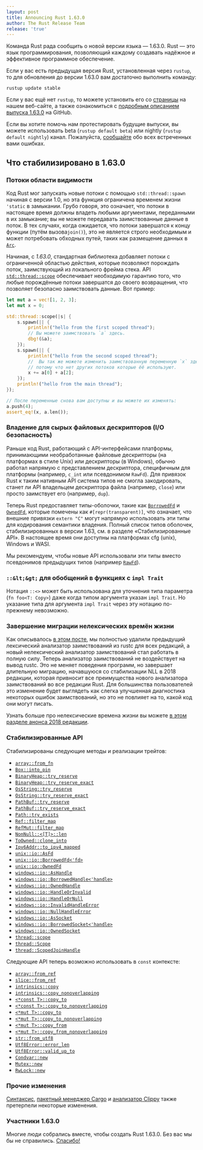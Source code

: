 ```yaml
---
layout: post
title: Announcing Rust 1.63.0
author: The Rust Release Team
release: 'true'
---
```


Команда Rust рада сообщить о новой версии языка — 1.63.0. Rust — это язык программирования, позволяющий каждому создавать надёжное и эффективное программное обеспечение.

Если у вас есть предыдущая версия Rust, установленная через `rustup`, то для обновления до версии 1.63.0 вам достаточно выполнить команду:

```console
rustup update stable
```

Если у вас ещё нет `rustup`, то можете установить его со [страницы] на нашем веб-сайте, а также ознакомиться с [подробным описанием выпуска 1.63.0] на GitHub.

Если вы хотите помочь нам протестировать будущие выпуски, вы можете использовать beta (`rustup default beta`) или nightly (`rustup default nightly`) канал. Пожалуйста, [сообщайте] обо всех встреченных вами ошибках.

## Что стабилизировано в 1.63.0

### Потоки области видимости

Код Rust мог запускать новые потоки с помощью `std::thread::spawn` начиная с версии 1.0, но эта функция ограничена временем жизни `'static` в замыкании. Грубо говоря, это означает, что потоки в настоящее время должны владеть любыми аргументами, переданными в их замыкание; вы не можете передавать заимствованные данные в поток. В тех случаях, когда ожидается, что потоки завершатся к концу функции (путём вызова`join()`), это не является строго необходимым и может потребовать обходных путей, таких как размещение данных в [`Arc`].

Начиная, с *1.63.0*, стандартная библиотека добавляет потоки с ограниченной областью действия, которые позволяют порождать поток, заимствующий из локального фрейма стека. API [`std::thread::scope`] обеспечивает необходимую гарантию того, что любые порождённые потоки завершатся до своего возвращения, что позволяет безопасно заимствовать данные. Вот пример:

```rust
let mut a = vec![1, 2, 3];
let mut x = 0;

std::thread::scope(|s| {
    s.spawn(|| {
        println!("hello from the first scoped thread");
        // Вы можете заимствовать `a` здесь.
        dbg!(&a);
    });
    s.spawn(|| {
        println!("hello from the second scoped thread");
        //  Вы так же можете изменить заимствованную переменную `x` здесь
        // потому что нет других потоков которые ёё используют.
        x += a[0] + a[2];
    });
    println!("hello from the main thread");
});

// После переменные снова вам доступны и вы можете их изменять:
a.push(4);
assert_eq!(x, a.len());
```

### Владение для сырых файловых дескрипторов (I/O безопасность)

Раньше код Rust, работающий с API-интерфейсами платформы, принимающими необработанные файловые дескрипторы (на платформах в стиле Unix) или дескрипторы (в Windows), обычно работал напрямую с представлением дескриптора, специфичным для платформы (например, `c_int` или псевдонимом `RawFd`). Для привязок Rust к таким нативным API система типов не смогла закодировать, станет ли API владельцем дескриптора файла (например, `close`) или просто заимствует его (например, `dup`).

Теперь Rust предоставляет типы-оболочки, такие как [`BorrowedFd`] и [`OwnedFd`], которые помечены как `#[repr(transparent)]`, что означает, что внешние привязки `extern "C"` могут напрямую использовать эти типы для кодирования семантики владения. Полный список типов оболочек, стабилизированных в версии 1.63, см. в разделе «Стабилизированные API». В настоящее время они доступны на платформах cfg (unix), Windows и WASI.

Мы рекомендуем, чтобы новые API использовали эти типы вместо псевдонимов предыдущих типов (например [`RawFd`]).

### `::&lt;&gt;` для обобщений в функциях с `impl Trait`

Нотация `::<>` может быть использована для уточнения типа параметра (`fn foo<T: Copy>`) даже когда типом аргумента указан `impl Trait`. Но указание типа для аргумента `impl Trait` через эту нотацию по-прежнему невозможно.

### Завершение миграции нелексических времён жизни

Как описывалось [в этом посте], мы полностью удалили предыдущий лексический анализатор заимствований из rustc для всех редакций, а новый нелексический анализатор заимствований стал работать в полную силу. Теперь анализатор заимствований не воздействует на вывод rustc. Это не меняет поведения программ, но завершает длительную миграцию, начавшуюся со стабилизации NLL в 2018 редакции, которая привносит все преимущества нового анализатора заимствований во все редакции Rust. Для большинства пользователей это изменение будет выглядеть как слегка улучшенная диагностика некоторых ошибок заимствований, но это не повлияет на то, какой код они могут писать.

Узнать больше про нелексические времена жизни вы можете [в этом разделе анонса 2018 редакции].

### Стабилизированные API

Стабилизированы следующие методы и реализации трейтов:

- [`array::from_fn`]
- [`Box::into_pin`]
- [`BinaryHeap::try_reserve`]
- [`BinaryHeap::try_reserve_exact`]
- [`OsString::try_reserve`]
- [`OsString::try_reserve_exact`]
- [`PathBuf::try_reserve`]
- [`PathBuf::try_reserve_exact`]
- [`Path::try_exists`]
- [`Ref::filter_map`]
- [`RefMut::filter_map`]
- [`NonNull::<[T]>::len`](https://doc.rust-lang.org/stable/std/ptr/struct.NonNull.html#method.len)
- [`ToOwned::clone_into`]
- [`Ipv6Addr::to_ipv4_mapped`]
- [`unix::io::AsFd`]
- [`unix::io::BorrowedFd<'fd>`]
- [`unix::io::OwnedFd`]
- [`windows::io::AsHandle`]
- [`windows::io::BorrowedHandle<'handle>`]
- [`windows::io::OwnedHandle`]
- [`windows::io::HandleOrInvalid`]
- [`windows::io::HandleOrNull`]
- [`windows::io::InvalidHandleError`]
- [`windows::io::NullHandleError`]
- [`windows::io::AsSocket`]
- [`windows::io::BorrowedSocket<'handle>`]
- [`windows::io::OwnedSocket`]
- [`thread::scope`]
- [`thread::Scope`](https://doc.rust-lang.org/stable/std/thread/fn.scope.html)
- [`thread::ScopedJoinHandle`]

Следующие API теперь возможно использовать в <code>const</code> контексте:

- [`array::from_ref`]
- [`slice::from_ref`]
- [`intrinsics::copy`]
- [`intrinsics::copy_nonoverlapping`]
- [`<*const T>::copy_to`]
- [`<*const T>::copy_to_nonoverlapping`]
- [`<*mut T>::copy_to`]
- [`<*mut T>::copy_to_nonoverlapping`]
- [`<*mut T>::copy_from`]
- [`<*mut T>::copy_from_nonoverlapping`]
- [`str::from_utf8`]
- [`Utf8Error::error_len`]
- [`Utf8Error::valid_up_to`]
- [`Condvar::new`]
- [`Mutex::new`]
- [`RwLock::new`]

### Прочие изменения

[Синтаксис](https://github.com/rust-lang/rust/blob/stable/RELEASES.md#version-1630-2022-08-11), [пакетный менеджер Cargo](https://github.com/rust-lang/cargo/blob/master/CHANGELOG.md#cargo-163-2022-08-11) и [анализатор Clippy](https://github.com/rust-lang/rust-clippy/blob/master/CHANGELOG.md#rust-163) также претерпели некоторые изменения.

### Участники 1.63.0

Многие люди собрались вместе, чтобы создать Rust 1.63.0. Без вас мы бы не справились. [Спасибо!](https://thanks.rust-lang.org/rust/1.63.0/)


[страницы]: https://www.rust-lang.org/install.html
[подробным описанием выпуска 1.63.0]: https://github.com/rust-lang/rust/blob/master/RELEASES.md#version-1620-2022-06-30
[сообщайте]: https://github.com/rust-lang/rust/issues/new/choose
[`std::thread::scope`]: https://doc.rust-lang.org/stable/std/thread/fn.scope.html
[`Arc`]: https://doc.rust-lang.org/stable/std/sync/struct.Arc.html
[`RawFd`]: https://doc.rust-lang.org/stable/std/os/unix/io/type.RawFd.html
[`BorrowedFd`]: https://doc.rust-lang.org/stable/std/os/unix/io/struct.BorrowedFd.html
[`OwnedFd`]: https://doc.rust-lang.org/stable/std/os/unix/io/struct.OwnedFd.html
[в этом посте]: https://blog.rust-lang.org/2022/08/05/nll-by-default.html
[в этом разделе анонса 2018 редакции]: https://blog.rust-lang.org/2018/12/06/Rust-1.31-and-rust-2018.html#non-lexical-lifetimes
[`array::from_fn`]: https://doc.rust-lang.org/stable/std/array/fn.from_fn.html
[`Box::into_pin`]: https://doc.rust-lang.org/stable/std/boxed/struct.Box.html#method.into_pin
[`BinaryHeap::try_reserve_exact`]: https://doc.rust-lang.org/stable/alloc/collections/binary_heap/struct.BinaryHeap.html#method.try_reserve_exact
[`BinaryHeap::try_reserve`]: https://doc.rust-lang.org/stable/std/collections/struct.BinaryHeap.html#method.try_reserve
[`OsString::try_reserve`]: https://doc.rust-lang.org/stable/std/ffi/struct.OsString.html#method.try_reserve
[`OsString::try_reserve_exact`]: https://doc.rust-lang.org/stable/std/ffi/struct.OsString.html#method.try_reserve_exact
[`PathBuf::try_reserve`]: https://doc.rust-lang.org/stable/std/path/struct.PathBuf.html#method.try_reserve
[`PathBuf::try_reserve_exact`]: https://doc.rust-lang.org/stable/std/path/struct.PathBuf.html#method.try_reserve_exact
[`Path::try_exists`]: https://doc.rust-lang.org/stable/std/path/struct.Path.html#method.try_exists
[`Ref::filter_map`]: https://doc.rust-lang.org/stable/std/cell/struct.Ref.html#method.filter_map
[`RefMut::filter_map`]: https://doc.rust-lang.org/stable/std/cell/struct.RefMut.html#method.filter_map
[`ToOwned::clone_into`]: https://doc.rust-lang.org/stable/std/borrow/trait.ToOwned.html#method.clone_into
[`Ipv6Addr::to_ipv4_mapped`]: https://doc.rust-lang.org/stable/std/net/struct.Ipv6Addr.html#method.to_ipv4_mapped
[`unix::io::AsFd`]: https://doc.rust-lang.org/stable/std/os/unix/io/trait.AsFd.html
[`unix::io::BorrowedFd<'fd>`]: https://doc.rust-lang.org/stable/std/os/unix/io/struct.BorrowedFd.html
[`unix::io::OwnedFd`]: https://doc.rust-lang.org/stable/std/os/unix/io/struct.OwnedFd.html
[`windows::io::AsHandle`]: https://doc.rust-lang.org/stable/std/os/windows/io/trait.AsHandle.html
[`windows::io::BorrowedHandle<'handle>`]: https://doc.rust-lang.org/stable/std/os/windows/io/struct.BorrowedHandle.html
[`windows::io::OwnedHandle`]: https://doc.rust-lang.org/stable/std/os/windows/io/struct.OwnedHandle.html
[`windows::io::HandleOrInvalid`]: https://doc.rust-lang.org/stable/std/os/windows/io/struct.HandleOrInvalid.html
[`windows::io::HandleOrNull`]: https://doc.rust-lang.org/stable/std/os/windows/io/struct.HandleOrNull.html
[`windows::io::InvalidHandleError`]: https://doc.rust-lang.org/stable/std/os/windows/io/struct.InvalidHandleError.html
[`windows::io::NullHandleError`]: https://doc.rust-lang.org/stable/std/os/windows/io/struct.NullHandleError.html
[`windows::io::AsSocket`]: https://doc.rust-lang.org/stable/std/os/windows/io/trait.AsSocket.html
[`windows::io::BorrowedSocket<'handle>`]: https://doc.rust-lang.org/stable/std/os/windows/io/struct.BorrowedSocket.html
[`windows::io::OwnedSocket`]: https://doc.rust-lang.org/stable/std/os/windows/io/struct.OwnedSocket.html
[`thread::scope`]: https://doc.rust-lang.org/stable/std/thread/fn.scope.html
[`thread::ScopedJoinHandle`]: https://doc.rust-lang.org/stable/std/thread/struct.ScopedJoinHandle.html
[`array::from_ref`]: https://doc.rust-lang.org/stable/std/array/fn.from_ref.html
[`slice::from_ref`]: https://doc.rust-lang.org/stable/std/slice/fn.from_ref.html
[`intrinsics::copy`]: https://doc.rust-lang.org/stable/std/intrinsics/fn.copy.html
[`intrinsics::copy_nonoverlapping`]: https://doc.rust-lang.org/stable/std/intrinsics/fn.copy_nonoverlapping.html
[`<*const T>::copy_to`]: https://doc.rust-lang.org/stable/std/primitive.pointer.html#method.copy_to
[`<*const T>::copy_to_nonoverlapping`]: https://doc.rust-lang.org/stable/std/primitive.pointer.html#method.copy_to_nonoverlapping
[`<*mut T>::copy_to`]: https://doc.rust-lang.org/stable/std/primitive.pointer.html#method.copy_to-1
[`<*mut T>::copy_to_nonoverlapping`]: https://doc.rust-lang.org/stable/std/primitive.pointer.html#method.copy_to_nonoverlapping-1
[`<*mut T>::copy_from`]: https://doc.rust-lang.org/stable/std/primitive.pointer.html#method.copy_from
[`<*mut T>::copy_from_nonoverlapping`]: https://doc.rust-lang.org/stable/std/primitive.pointer.html#method.copy_from_nonoverlapping
[`str::from_utf8`]: https://doc.rust-lang.org/stable/std/str/fn.from_utf8.html
[`Utf8Error::error_len`]: https://doc.rust-lang.org/stable/std/str/struct.Utf8Error.html#method.error_len
[`Utf8Error::valid_up_to`]: https://doc.rust-lang.org/stable/std/str/struct.Utf8Error.html#method.valid_up_to
[`Condvar::new`]: https://doc.rust-lang.org/stable/std/sync/struct.Condvar.html#method.new
[`Mutex::new`]: https://doc.rust-lang.org/stable/std/sync/struct.Mutex.html#method.new
[`RwLock::new`]: https://doc.rust-lang.org/stable/std/sync/struct.RwLock.html#method.new